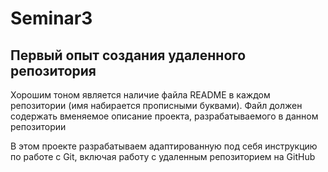 # Seminar3
## Первый опыт создания удаленного репозитория

Хорошим тоном является наличие файла README в каждом репозитории (имя набирается прописными буквами). Файл должен содержать вменяемое описание проекта, разрабатываемого в данном репозитории

В этом проекте разрабатываем адаптированную под себя инструкцию по работе с Git, включая работу с удаленным репозиторием на GitHub
